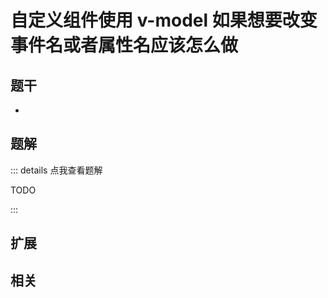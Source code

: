 # 自定义组件使用 v-model 如果想要改变事件名或者属性名应该怎么做


## 题干

- 



## 题解

::: details 点我查看题解

  TODO

:::



## 扩展



## 相关
